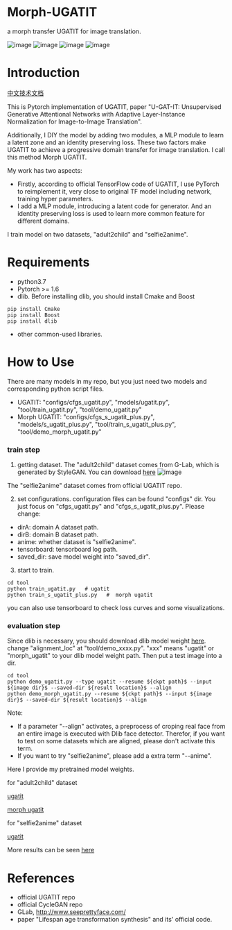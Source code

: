 # Morph-UGATIT
a morph transfer UGATIT for image translation.

![image](./figs/fig1.png)
![image](./figs/fig2.png)
![image](./figs/wangbingbing_0.jpg)
![image](./figs/jujingwei_0.jpg)

# Introduction
[中文技术文档](https://zhuanlan.zhihu.com/p/348124048)

This is Pytorch implementation of UGATIT, paper "U-GAT-IT: Unsupervised Generative Attentional Networks with Adaptive Layer-Instance Normalization for Image-to-Image Translation".

Additionally, I DIY the model by adding two modules, a MLP module to learn a latent zone and an identity preserving loss. These two factors make UGATIT to achieve a progressive domain transfer for image translation. I call this method Morph UGATIT.

My work has two aspects:
* Firstly, according to official TensorFlow code of UGATIT, I use PyTorch to reimplement it, very close to original TF model including network, training hyper parameters.
* I add a MLP module, introducing a latent code for generator. And an identity preserving loss is used to learn more common feature for different domains.

I train model on two datasets, "adult2child" and "selfie2anime".

# Requirements
* python3.7
* Pytorch >= 1.6
* dlib. Before installing dlib, you should install Cmake and Boost
```
pip install Cmake
pip install Boost
pip install dlib
```
* other common-used libraries.

# How to Use
There are many models in my repo, but you just need two models and corresponding python script files.
* UGATIT: "configs/cfgs_ugatit.py", "models/ugatit.py", "tool/train_ugatit.py", "tool/demo_ugatit.py"
* Morph UGATIT: "configs/cfgs_s_ugatit_plus.py", "models/s_ugatit_plus.py", "tool/train_s_ugatit_plus.py", "tool/demo_morph_ugatit.py"

### train step
1. getting dataset. The "adult2child" dataset comes from G-Lab, which is generated by StyleGAN. You can download [here](http://www.seeprettyface.com/mydataset.html)
![image](./figs/dataset.png)

The "selfie2anime" dataset comes from official UGATIT repo. 

2. set configurations. configuration files can be found "configs" dir. You just focus on "cfgs_ugatit.py" and "cfgs_s_ugatit_plus.py". Please change:
* dirA: domain A dataset path.
* dirB: domain B dataset path.
* anime: whether dataset is "selfie2anime".
* tensorboard: tensorboard log path.
* saved_dir: save model weight into "saved_dir".

3. start to train.
```
cd tool
python train_ugatit.py   # ugatit
python train_s_ugatit_plus.py   #  morph ugatit
```
you can also use tensorboard to check loss curves and some visualizations.

### evaluation step
Since dlib is necessary, you should download dlib model weight [here](https://drive.google.com/file/d/1gyv5lU0xVafqAB2cIxqycLY1Wi-Lf5O3/view?usp=sharing).
change "alignment_loc" at "tool/demo_xxxx.py". "xxx" means "ugatit" or "morph_ugatit" to your dlib model weight path.
Then put a test image into a dir.

```
cd tool
python demo_ugatit.py --type ugatit --resume ${ckpt path}$ --input ${image dir}$ --saved-dir ${result location}$ --align
python demo_morph_ugatit.py --resume ${ckpt path}$ --input ${image dir}$ --saved-dir ${result location}$ --align
```
Note:
* If a parameter "--align" activates, a preprocess of croping real face from an entire image is executed with Dlib face detector. Therefor, if you want to test on some datasets which are aligned, please don't activate this term. 
* If you want to try "selfie2anime", please add a extra term "--anime".

Here I provide my pretrained model weights.

for "adult2child" dataset

[ugatit](https://drive.google.com/file/d/1L_VOmmHHw4ZikfSkQDcuQMwsWO0ntmFo/view?usp=sharing)

[morph ugatit](https://drive.google.com/file/d/1vfeY-35DTKgBvh_zNQ1tGBtGCp6SFv8L/view?usp=sharing)

for "selfie2anime" dataset

[ugatit](https://drive.google.com/file/d/1QmvS9DQrtWMQrlu1YtjEpGLeQcvhxkbf/view?usp=sharing)

More results can be seen [here](https://zhuanlan.zhihu.com/p/348124048)

# References
* official UGATIT repo
* official CycleGAN repo
* GLab, http://www.seeprettyface.com/
* paper "Lifespan age transformation synthesis" and its' official code.
